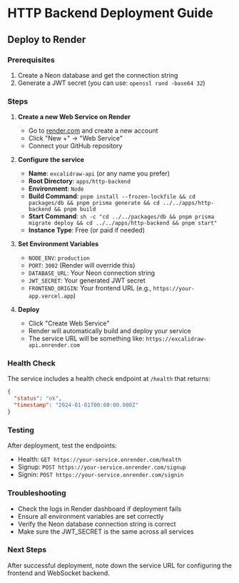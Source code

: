# HTTP Backend Deployment Guide

## Deploy to Render

### Prerequisites
1. Create a Neon database and get the connection string
2. Generate a JWT secret (you can use: `openssl rand -base64 32`)

### Steps

1. **Create a new Web Service on Render**
   - Go to [render.com](https://render.com) and create a new account
   - Click "New +" → "Web Service"
   - Connect your GitHub repository

2. **Configure the service**
   - **Name**: `excalidraw-api` (or any name you prefer)
   - **Root Directory**: `apps/http-backend`
   - **Environment**: `Node`
   - **Build Command**: `pnpm install --frozen-lockfile && cd packages/db && pnpm prisma generate && cd ../../apps/http-backend && pnpm build`
   - **Start Command**: `sh -c "cd ../../packages/db && pnpm prisma migrate deploy && cd ../../apps/http-backend && pnpm start"`
   - **Instance Type**: Free (or paid if needed)

3. **Set Environment Variables**
   - `NODE_ENV`: `production`
   - `PORT`: `3002` (Render will override this)
   - `DATABASE_URL`: Your Neon connection string
   - `JWT_SECRET`: Your generated JWT secret
   - `FRONTEND_ORIGIN`: Your frontend URL (e.g., `https://your-app.vercel.app`)

4. **Deploy**
   - Click "Create Web Service"
   - Render will automatically build and deploy your service
   - The service URL will be something like: `https://excalidraw-api.onrender.com`

### Health Check
The service includes a health check endpoint at `/health` that returns:
```json
{
  "status": "ok",
  "timestamp": "2024-01-01T00:00:00.000Z"
}
```

### Testing
After deployment, test the endpoints:
- Health: `GET https://your-service.onrender.com/health`
- Signup: `POST https://your-service.onrender.com/signup`
- Signin: `POST https://your-service.onrender.com/signin`

### Troubleshooting
- Check the logs in Render dashboard if deployment fails
- Ensure all environment variables are set correctly
- Verify the Neon database connection string is correct
- Make sure the JWT_SECRET is the same across all services

### Next Steps
After successful deployment, note down the service URL for configuring the frontend and WebSocket backend.
